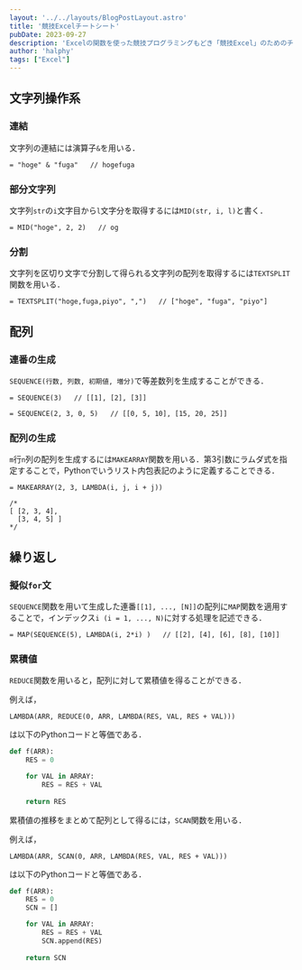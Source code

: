 ```yaml
---
layout: '../../layouts/BlogPostLayout.astro'
title: '競技Excelチートシート'
pubDate: 2023-09-27
description: 'Excelの関数を使った競技プログラミングもどき「競技Excel」のためのチートシート'
author: 'halphy'
tags: ["Excel"]
---
```


## 文字列操作系
### 連結
文字列の連結には演算子`&`を用いる．
```
= "hoge" & "fuga"   // hogefuga
```

### 部分文字列
文字列`str`の`i`文字目から`l`文字分を取得するには`MID(str, i, l)`と書く．
```
= MID("hoge", 2, 2)   // og
```

### 分割
文字列を区切り文字で分割して得られる文字列の配列を取得するには`TEXTSPLIT`関数を用いる．
```
= TEXTSPLIT("hoge,fuga,piyo", ",")   // ["hoge", "fuga", "piyo"]
```

## 配列
### 連番の生成
`SEQUENCE(行数, 列数, 初期値, 増分)`で等差数列を生成することができる．
```
= SEQUENCE(3)   // [[1], [2], [3]]
```
```
= SEQUENCE(2, 3, 0, 5)   // [[0, 5, 10], [15, 20, 25]]
```

### 配列の生成
`m`行`n`列の配列を生成するには`MAKEARRAY`関数を用いる．第3引数にラムダ式を指定することで，Pythonでいうリスト内包表記のように定義することできる．
```
= MAKEARRAY(2, 3, LAMBDA(i, j, i + j))

/*
[ [2, 3, 4],
  [3, 4, 5] ]
*/
```

## 繰り返し
### 擬似`for`文
`SEQUENCE`関数を用いて生成した連番`[[1], ..., [N]]`の配列に`MAP`関数を適用することで，インデックス`i (i = 1, ..., N)`に対する処理を記述できる．
```
= MAP(SEQUENCE(5), LAMBDA(i, 2*i) )   // [[2], [4], [6], [8], [10]]
```

### 累積値
`REDUCE`関数を用いると，配列に対して累積値を得ることができる．

例えば，
```
LAMBDA(ARR, REDUCE(0, ARR, LAMBDA(RES, VAL, RES + VAL)))
```
は以下のPythonコードと等価である．
```python
def f(ARR):
    RES = 0

    for VAL in ARRAY:
        RES = RES + VAL
    
    return RES
```

累積値の推移をまとめて配列として得るには，`SCAN`関数を用いる．

例えば，
```
LAMBDA(ARR, SCAN(0, ARR, LAMBDA(RES, VAL, RES + VAL)))
```
は以下のPythonコードと等価である．
```python
def f(ARR):
    RES = 0
    SCN = []

    for VAL in ARRAY:
        RES = RES + VAL
        SCN.append(RES)
    
    return SCN
```
